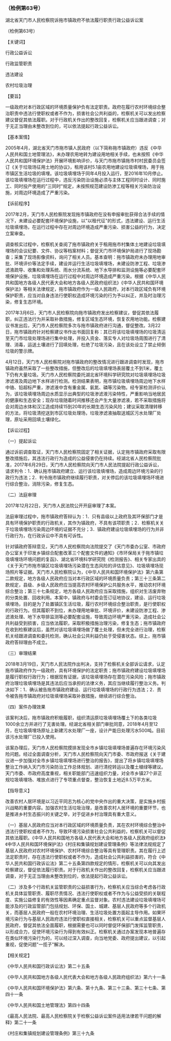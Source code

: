 ### （检例第63号）
湖北省天门市人民检察院诉拖市镇政府不依法履行职责行政公益诉讼案

（检例第63号）

【关键词】

行政公益诉讼

行政监管职责

违法建设

农村垃圾治理

【要旨】

一级政府对本行政区域的环境质量保护负有法定职责。政府在履行农村环境综合整治职责中违法行使职权或者不作为，损害社会公共利益的，检察机关可以发出检察建议督促其依法履职。对于行政机关作出的整改回复，检察机关应当跟进调查；对于无正当理由未整改到位的，可以依法提起行政公益诉讼。

【基本案情】

2005年4月，湖北省天门市拖市镇人民政府（以下简称拖市镇政府）违反《中华人民共和国土地管理法》，未办理农用地转为建设用地相关手续，也未按照《中华人民共和国环境保护法》开展环境影响评价，与天门市拖市镇拖市村村民委员会签订《关于垃圾场征用土地的协议》，租用该村5.1亩农用地建设垃圾填埋场，用于拖市镇区生活垃圾的填埋。该垃圾填埋场于同年4月投入运行，至2016年10月停止。该垃圾填埋场在运行过程中，违反污染防治设施必须与主体工程同时设计、同时施工、同时投产使用的"三同时"规定，未按照规范建设防渗工程等相关污染防治设施，对周边环境造成了严重污染。

【诉前程序】

2017年2月，天门市人民检察院发现拖市镇政府在没有申报审批获得合法手续的情况下，未建设必要配套环境保护设施，以"以租代征"的形式，违法建设、运行生活垃圾填埋场，在运行过程中存在对周边环境造成严重污染、损害公益的行为，决定立案审查。

调查核实过程中，检察机关查阅了拖市镇政府关于租用拖市村集体土地建设垃圾填埋场的会议纪要、文件、协议等档案材料；督促天门市环境保护局进行了现场勘查；采集了现场影像资料，询问了相关人员。基本查明：拖市镇政府未办理用地审批、环境评价等法定手续，建设并运行生活垃圾填埋场，未建设防渗工程、垃圾渗滤液疏导、收集和处理系统、雨水分流系统、地下水导排和监测设施等必要配套环境保护设施，垃圾填埋场在运行过程中对周边环境造成严重污染。根据《中华人民共和国地方各级人民代表大会和地方各级人民政府组织法》《中华人民共和国环境保护法》等相关法律规定，拖市镇政府作为一级人民政府，对本行政区域负有环境保护职责，应当对自身违法行使职权造成环境污染的行为予以纠正，并及时治理污染，修复生态环境。

2017年3月6日，天门市人民检察院向拖市镇政府发出检察建议，督促其依法履职，纠正违法行为并采取补救措施，修复区域生态环境，恢复农用地功能。检察建议书发出后，天门市人民检察院多次与拖市镇政府进行沟通，督促整改。3月22日，拖市镇政府针对检察建议书作出书面回复称：其已将该垃圾填埋场的垃圾清运至天门市垃圾处理场进行集中处理，并投入资金、落实专人对垃圾场周围进行了清理、消毒，运送土壤进行了回填处理，杜绝了垃圾污染，且在该处设立了禁止倾倒垃圾的警示牌。

4月12日，天门市人民检察院对拖市镇政府的整改情况进行跟进调查时发现，拖市镇政府虽然采取了一些整改措施，但整改后的垃圾填埋场表层覆土不到1米，覆土下仍有大量垃圾。天门市人民检察院委托湖北省环境科学研究院对垃圾填埋场垃圾渗滤液及周边地下水样进行检测。检测结果表明，拖市镇垃圾填埋场周边地下水样中铬、铅超标严重，渗滤液中含有重金属、氨氮、磷等污染物。经专家检测评价认为，该垃圾填埋场周边水质显示出典型的垃圾渗滤液污染特性，严重影响当地居民的健康和生态安全；现存垃圾随着时间推移还会产生大量渗滤液，若不采取措施将会对周边水体和汉江造成持续15到20年的长期生态污染风险；建议采取清理转移的方法，将垃圾清挖送到市区垃圾处理场，垃圾渗滤液抽取送城区污水处理厂处理，原址采用回填土壤绿化。

【诉讼过程】

（一）提起诉讼

通过诉前调查取证，天门市人民检察院固定了相关证据，认定拖市镇政府采取有限整改措施后，其违法行政行为造成的公益侵害仍在持续。经湖北省人民检察院批准，2017年6月29日，天门市人民检察院向天门市人民法院提起行政公益诉讼，请求判令：1．确认拖市镇政府建立、运行该垃圾填埋场，造成周边环境污染的行政行为违法；2．判令拖市镇政府继续履行职责，对关停后的该垃圾填埋场环境进行综合整治，消除污染，修复生态。

（二）法庭审理

2017年12月22日，天门市人民法院公开开庭审理了本案。

法庭审理过程中，拖市镇政府答辩认为：1．只有县级以上政府及其环保部门才是具有环境保护职责的行政机关，其作为镇政府，不具有该项职责；2．检察机关关于垃圾填埋场污染周边环境的证据不充分；3．镇政府建设垃圾填埋场的行为并非行政行为，在行政诉讼中不具有可诉性。

针对镇政府答辩意见，天门市人民检察院向法院提交了《天门市委办公室、市政府办公室关于印发乡镇综合配套改革三个配套文件的通知》《市环保局关于拖市镇垃圾填埋场环境问题的复函》、湖北省环境科学研究院《检测报告》、相关专家出具的《关于天门市拖市镇区垃圾填埋场污染潜在生态风险的评估意见》、垃圾填埋场现场照片等证据。天门市人民检察院认为，《中华人民共和国环境保护法》第六条第二款规定，地方各级人民政府应当对本行政区域的环境质量负责；第三十三条第二款规定，县级、乡级人民政府应当提高农村环境保护公共服务水平，推动农村环境综合整治；第三十七条规定，地方各级人民政府应当采取措施，组织对生活废弃物的分类处置、回收利用。本案中，镇政府与村委会签订征地协议，建设、运行垃圾填埋场，目的是为了处置镇区生活垃圾，履行农村环境综合整治职责，是行使职权的行政行为。但其履职不到位，未办理用地审批、环境评价，未建设防渗工程、渗滤液处理、地下水导排监测等必要配套设施，导致周边环境严重污染，造成社会公共利益受到损害，应当依法履职，采取积极措施治理污染，修复生态；拖市镇政府在收到检察建议后，虽然对该垃圾填埋场做了覆土处理，但未完全进行治理，检察机关经跟进调查和委托检测，确认社会公共利益仍处于受侵害状态。综上，拖市镇政府答辩理由不成立。

（三）审理结果

2018年3月19日，天门市人民法院作出判决，支持了检察机关全部诉讼请求，认定拖市镇政府作为一级政府，具有环境保护的法定职责；拖市镇政府建设垃圾填埋场是履行职权行政行为；根据现有证据，该垃圾填埋场存在潜在污染风险；拖市镇政府治理垃圾填埋场是其违法后应当承担的法律义务，其应当继续履行整治义务。判决如下：1．确认被告拖市镇政府建设、运行垃圾填埋场的行政行为违法；2．责令被告拖市镇政府对垃圾填埋场采取补救措施，继续进行综合整治。

（四）案件办理效果

该案判决后，拖市镇政府积极履职，组织清运原垃圾填埋场覆土下的各类垃圾1000余立方并进行了无害处理。经湖北省相关部门审批同意，2018年4月至12月，在垃圾填埋场原址上新建污水处理厂一座，设计产能日处理污水500吨。目前该污水处理厂已投入使用。

该案办理后，天门市人民检察院摸排发现全市乡镇垃圾填埋场普遍存在环境污染风险问题。经过全面调查分析，天门市人民检察院向天门市委、市政府报送《关于建议进一步加强对全市乡镇垃圾填埋场进行整治的报告》，提出了将乡镇垃圾填埋场整治工作纳入天门市污染防治工作总体规划、进行清挖转运以及覆土植绿等建议。天门市委、市政府高度重视，相关职能部门迅速组织力量，对全市乡镇27个非正规垃圾填埋场、堆放点进行了专项重点督查，整治恢复土地近8.5万平方米。

【指导意义】

改善农村人居环境是以习近平同志为核心的党中央作出的重大决策，是实施乡村振兴战略的重要内容。加强农村生活垃圾治理，是改善农村人居环境的重要环节，也是推进乡村生态振兴的关键之举，对于促进乡村治理具有重大意义。

（一）基层人民政府应当对本行政区域的环境质量负责，其在农村环境综合整治中违法行使职权或者不作为，导致环境污染损害社会公共利益的，检察机关可以督促其依法履职。《中华人民共和国地方各级人民代表大会和地方各级人民政府组织法》《中华人民共和国环境保护法》《村庄和集镇规划建设管理条例》等法律法规规定了基层人民政府对农村环境保护、农村环境综合整治等具有管理职责。其在履行上述法定职责时，存在违法行使职权或者不作为，造成社会公共利益损害的，符合《中华人民共和国行政诉讼法》第二十五条第四款规定的情形，检察机关可以向其发出检察建议，督促依法履行职责。对于行政机关作出的整改回复，检察机关应当跟进调查，对于无正当理由未整改到位的，依法提起行政公益诉讼。

（二）涉及多个行政机关监管职责的公益损害行为，检察机关应当综合考虑各行政机关具体监管职责、履职尽责情况、违法行使职权或者不作为与公益受损的关联程度、实施公益修复的有效性等因素确定重点监督对象。农村违法建设垃圾填埋场可能涉及的行政监管部门包括规划、环保、国土、城建、基层人民政府等多个行政机关，而基层人民政府一般在农村环境治理、生活垃圾处置方面起主导作用。如果环境污染行为与基层人民政府违法行使职权直接相关，检察机关可以重点监督基层人民政府，督促其依法全面履职，根据需要也可以同时督促环保部门发挥监管职责，以形成合力，促使环境污染行为得到有效纠正。检察机关通过办案发现本地普遍存在类似环境污染行为的，可以经过深入调查，向当地党委、政府提出建议，以引起重视，促使问题"一揽子"解决。

【相关规定】

《中华人民共和国行政诉讼法》第二十五条

《中华人民共和国地方各级人民代表大会和地方各级人民政府组织法》第六十一条

《中华人民共和国环境保护法》第六条、第十九条、第三十三条、第三十七条、第四十一条

《中华人民共和国土地管理法》第四十四条

《最高人民法院、最高人民检察院关于检察公益诉讼案件适用法律若干问题的解释》第二十一条

《村庄和集镇规划建设管理条例》第三十九条
